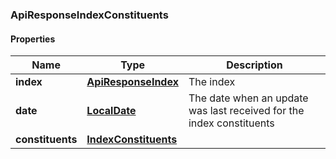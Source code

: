 
[//]: # (CLASS:ApiResponseIndexConstituents)

[//]: # (KIND:object)

### ApiResponseIndexConstituents

#### Properties

[//]: # (START_DEFINITION)

Name | Type | Description
------------ | ------------- | -------------
**index** | [**ApiResponseIndex**](ApiResponseIndex.md) | The index &nbsp;
**date** | [**LocalDate**](LocalDate.md) | The date when an update was last received for the index constituents &nbsp;
**constituents** | [**IndexConstituents**](IndexConstituents.md) |  &nbsp;

[//]: # (END_DEFINITION)


[//]: # (CONTAINED_CLASS:ApiResponseIndex)


[//]: # (CONTAINED_CLASS:LocalDate)


[//]: # (CONTAINED_CLASS:IndexConstituents)





